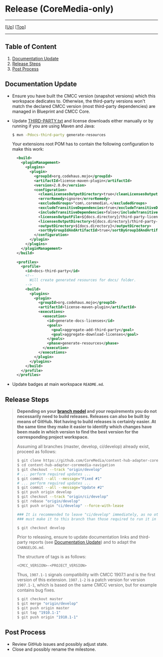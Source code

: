 # Release (CoreMedia-only)

--------------------------------------------------------------------------------

\[[Up](README.md)\] \[[Top](#top)\]

--------------------------------------------------------------------------------

## Table of Content

1. [Documentation Update](#documentation-update)
1. [Release Steps](#release-steps)
1. [Post Process](#post-process)

## Documentation Update

* Ensure you have built the CMCC version (snapshot versions) which this
    workspace dedicates to. Otherwise, the third-party versions won't
    match the declared CMCC version (most third-party dependencies)
    are managed in Blueprint and CMCC Core.

* Update [THIRD-PARTY.txt](../THIRD-PARTY.txt) and license downloads either manually or by running if you are using Maven and Java:

    ```bash
    $ mvn -Pdocs-third-party generate-resources
    ```
  
  Your extensions root POM has to contain the following configuration to make this work:
  
  ```xml
    <build>
      <pluginManagement>
        <plugins>
          <plugin>
            <groupId>org.codehaus.mojo</groupId>
            <artifactId>license-maven-plugin</artifactId>
            <version>2.0.0</version>
            <configuration>
              <cleanLicensesOutputDirectory>true</cleanLicensesOutputDirectory>
              <errorRemedy>ignore</errorRemedy>
              <excludedGroups>^com\.coremedia\.</excludedGroups>
              <excludeTransitiveDependencies>true</excludeTransitiveDependencies>
              <includeTransitiveDependencies>false</includeTransitiveDependencies>
              <licensesOutputFile>${docs.directory}/third-party-licenses/licenses.xml</licensesOutputFile>
              <licensesOutputDirectory>${docs.directory}/third-party-licenses</licensesOutputDirectory>
              <outputDirectory>${docs.directory}</outputDirectory>
              <sortByGroupIdAndArtifactId>true</sortByGroupIdAndArtifactId>
            </configuration>
          </plugin>
        </plugins>
      </pluginManagement>
    </build>
    
    <profiles>
      <profile>
        <id>docs-third-party</id>
        <!--
          Will create generated resources for docs/ folder.
        -->
        <build>
          <plugins>
            <plugin>
              <groupId>org.codehaus.mojo</groupId>
              <artifactId>license-maven-plugin</artifactId>
              <executions>
                <execution>
                  <id>generate-docs-licenses</id>
                  <goals>
                    <goal>aggregate-add-third-party</goal>
                    <goal>aggregate-download-licenses</goal>
                  </goals>
                  <phase>generate-resources</phase>
                </execution>
              </executions>
            </plugin>
          </plugins>
        </build>
      </profile>
    </profiles>
  ```

* Update badges at main workspace `README.md`.
    
## Release Steps

> **Depending on your [branch model](contribute.md#-branches-and-tags) and your requirements you do not necessarily need to build releases. Releases can also be built by means of GitHub. Not having to build releases is certainly easier. At the same time they make it easier to identify which changes have been made in which version to find the best version for the corresponding project workspace.** 
>
> Assuming all branches (master, develop, ci/develop) already exist, proceed as follows:
>
> ```bash
> $ git clone https://github.com/CoreMedia/content-hub-adapter-coremedia-navigation.git
> $ cd content-hub-adapter-coremedia-navigation
> $ git checkout --track "origin/develop"
> # ... perform required updates ...
> $ git commit --all --message="Fixed #1"
> # ... perform required updates ...
> $ git commit --all --message="Update #2"
> $ git push origin develop 
> $ git checkout --track "origin/ci/develop"
> $ git rebase "origin/develop"
> $ git push origin "ci/develop" --force-with-lease
> 
> ### It is recommended to leave "ci/develop" immediately, as no other commits
> ### must make it to this branch than those required to run it in CoreMedia CI!
> 
> $ git checkout develop
> ```
> 
> Prior to releasing, ensure to update documentation links and third-party reports
> (see [Documentation Update](#documentation-update)) and to adapt the `CHANGELOG.md`.
> 
> The structure of tags is as follows:
> 
> ```text
> <CMCC_VERSION>-<PROJECT_VERSION>
> ```
> 
> Thus, `1907.1-1` signals compatibility with CMCC 1907.1 and is the first
> version of this extension. `1907.1-2` is a patch version for
> version `1907.1-1`, which is based on the same CMCC version, but for example
> contains bug fixes.
> 
> 
> ```bash
> $ git checkout master
> $ git merge "origin/develop"
> $ git push origin master
> $ git tag "1910.1-1"
> $ git push origin "1910.1-1"
> ```

## Post Process

* Review GitHub issues and possibly adjust state.
* Close and possibly rename the milestone.
